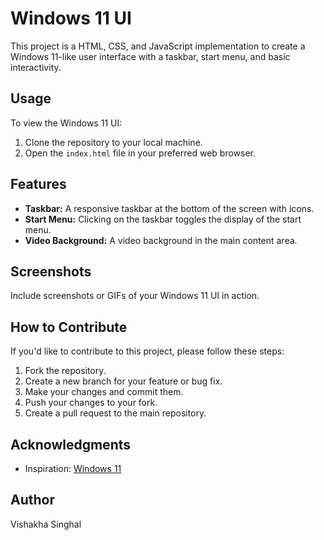 # Windows 11 UI

This project is a HTML, CSS, and JavaScript implementation to create a Windows 11-like user interface with a taskbar, start menu, and basic interactivity.

## Usage

To view the Windows 11 UI:

1. Clone the repository to your local machine.
2. Open the `index.html` file in your preferred web browser.

## Features

- **Taskbar:** A responsive taskbar at the bottom of the screen with icons.
- **Start Menu:** Clicking on the taskbar toggles the display of the start menu.
- **Video Background:** A video background in the main content area.

## Screenshots

Include screenshots or GIFs of your Windows 11 UI in action.

## How to Contribute

If you'd like to contribute to this project, please follow these steps:

1. Fork the repository.
2. Create a new branch for your feature or bug fix.
3. Make your changes and commit them.
4. Push your changes to your fork.
5. Create a pull request to the main repository.

## Acknowledgments

- Inspiration: [Windows 11](https://www.microsoft.com/en-us/windows/windows-11)

## Author

Vishakha Singhal

